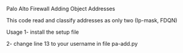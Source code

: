 Palo Alto Firewall Adding Object Addresses 

This code read and classify addresses as only two (Ip-mask, FDQN)


Usage 
1- install the setup file

2- change line 13 to your username in file pa-add.py

